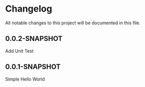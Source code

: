 # Changelog

All notable changes to this project will be documented in this file.

## 0.0.2-SNAPSHOT
Add Unit Test

## 0.0.1-SNAPSHOT
Simple Hello World